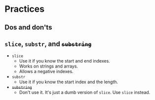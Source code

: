 # Practices
## Dos and don'ts

## `slice`, `substr`, and <s>`substring`</s>
+ `slice`
  + Use it if you know the start and end indexes.
  + Works on strings and arrays.
  + Allows a negative indexes.
+ `substr`
  + Use it if you know the start index and the length.
+ <s>`substring`</s>
  + Don't use it. It's just a dumb version of `slice`. Use `slice` instead.

